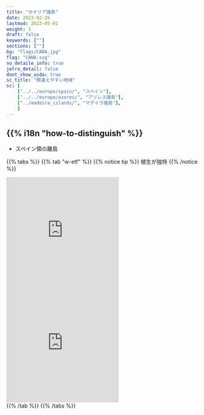 ```yaml
---
title: "カナリア諸島"
date: 2023-02-26
lastmod: 2023-05-01
weight: 1
draft: false
keywords: [""]
sections: [""]
bg: "flags/CANA.jpg"
flag: "CANA.svg"
no_detaile_info: true
jetro_detail: false
dont_show_usda: true
sc_title: "間違えやすい地域"
sc: [
    ["../../europe/spain/", "スペイン"],
    ["../../europe/azores/", "アゾレス諸島"],
    ["../madeira_islands/", "マデイラ諸島"],
    ]
---
```


<div class="main-desciption country-description">
    <h2 class="section-title">{{% i18n "how-to-distinguish" %}}</h2>
    <ul class="rule-list">
        <li>スペイン領の離島</li>
    </ul>
</div>


{{% tabs  %}}
{{% tab "w-etf" %}}
{{% notice tip %}}
植生が独特
{{% /notice %}}
<div class="googlemap-if">
<iframe src="https://www.google.com/maps/embed?pb=!4v1682037983686!6m8!1m7!1sI33FBYPPZekQ3U0DYi66tw!2m2!1d28.02399221772071!2d-15.65446394285012!3f313.52740197281935!4f-12.402490382719307!5f3.3196154106592397" width="295" height="295" style="border:0;" allowfullscreen="" loading="lazy" referrerpolicy="no-referrer-when-downgrade"></iframe>
<iframe src="https://www.google.com/maps/embed?pb=!4v1682038167030!6m8!1m7!1syfEYgUH_5rQ3i1iy8B8lAw!2m2!1d27.74586494954758!2d-17.94730655498032!3f190.19212842918733!4f1.2801411475437163!5f1.4995052946664549" width="295" height="295" style="border:0;" allowfullscreen="" loading="lazy" referrerpolicy="no-referrer-when-downgrade"></iframe>
</div>
{{% /tab %}}
{{% /tabs %}}
